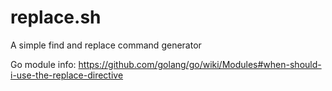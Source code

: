 # replace.sh
A simple find and replace command generator


Go module info:
https://github.com/golang/go/wiki/Modules#when-should-i-use-the-replace-directive